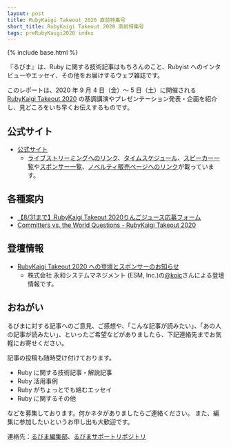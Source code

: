 ```yaml
---
layout: post
title: RubyKaigi Takeout 2020 直前特集号
short_title: RubyKaigi Takeout 2020 直前特集号
tags: preRubyKaigi2020 index
---
```

{% include base.html %}

『るびま』は、Ruby に関する技術記事はもちろんのこと、Rubyist へのインタビューやエッセイ、その他をお届けするウェブ雑誌です。

このレポートは、2020 年 9 月 4 日（金）〜 5 日（土）に開催される [RubyKaigi Takeout 2020](https://rubykaigi.org/2020-takeout) の基調講演やプレゼンテーション発表・企画を紹介し、見どころをいち早くお伝えするものです。

## 公式サイト

- [公式サイト](https://rubykaigi.org/2020-takeout)
    - [ライブストリーミングへのリンク](https://www.youtube.com/channel/UCBSg5zH-VFJ42BGQFk4VH2A)、[タイムスケジュール](https://rubykaigi.org/2020-takeout/schedule)、[スピーカー一覧](https://rubykaigi.org/2020-takeout/speakers)や[スポンサー一覧](https://rubykaigi.org/2020-takeout/sponsors)、[ノベルティ販売ページへのリンク](https://rubykaigi.org/2020-takeout/novelties)が載っています。

## 各種案内

- [【8/31まで】RubyKaigi Takeout 2020りんごジュース応募フォーム](https://docs.google.com/forms/d/e/1FAIpQLSf3TagswznuknXpxzH4KuDeNHQiyctGDilMILvhDfmbezAU5g/viewform)
- [Committers vs. the World Questions - RubyKaigi Takeout 2020](https://docs.google.com/forms/d/e/1FAIpQLSdGAEtgFjCmRH8oYr6oz4NNjtXkxQEGBjlJW9ZNPQSj0wPvQw/viewform)

## 登壇情報

- [RubyKaigi Takeout 2020 への登壇とスポンサーのお知らせ](https://blog.agile.esm.co.jp/entry/rubykaigi-takeout-2020)
    - 株式会社 永和システムマネジメント (ESM, Inc.)の[@koic](https://github.com/koic)さんによる登壇情報です。

## おねがい

るびまに対する記事へのご意見、ご感想や、「こんな記事が読みたい」、「あの人の記事が読みたい」、といったご希望などがありましたら、下記連絡先までお気軽にお寄せください。

記事の投稿も随時受け付けております。

* Ruby に関する技術記事・解説記事
* Ruby 活用事例
* Ruby がちょっとでも絡むエッセイ
* Ruby に関するその他


などを募集しております。何かネタがありましたらご連絡ください。
また、編集に参加したいというお申し出も大歓迎です。

連絡先：[るびま編集部](mailto:magazine@ruby-no-kai.org)、[るびまサポートリポジトリ](https://github.com/rubima/rubima-support)
